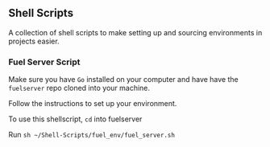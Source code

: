 ## Shell Scripts

A collection of shell scripts to make setting up and sourcing environments in projects easier.

### Fuel Server Script

Make sure you have `Go` installed on your computer and have have the `fuelserver` repo cloned into your machine.

Follow the instructions to set up your environment.

To use this shellscript, `cd` into fuelserver

Run `sh ~/Shell-Scripts/fuel_env/fuel_server.sh` 

